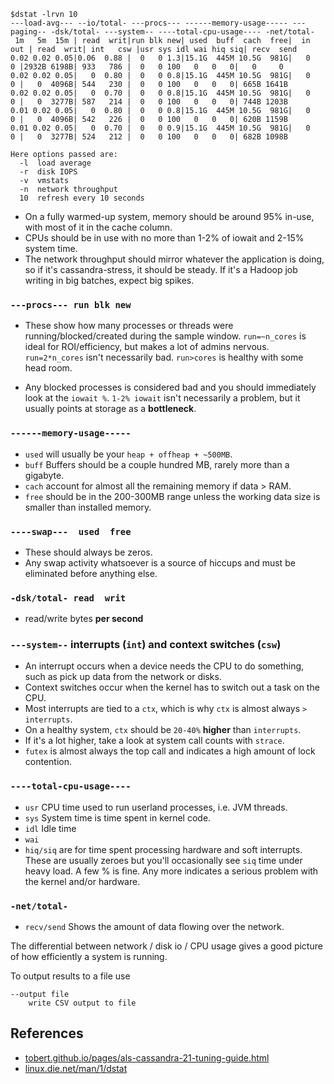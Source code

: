 ```console
$dstat -lrvn 10
---load-avg--- --io/total- ---procs--- ------memory-usage----- ---paging-- -dsk/total- ---system-- ----total-cpu-usage---- -net/total-
 1m   5m  15m | read  writ|run blk new| used  buff  cach  free|  in   out | read  writ| int   csw |usr sys idl wai hiq siq| recv  send
0.02 0.02 0.05|0.06  0.88 |  0   0 1.3|15.1G  445M 10.5G  981G|   0     0 |2932B 6198B| 933   786 |  0   0 100   0   0   0|   0     0
0.02 0.02 0.05|   0  0.80 |  0   0 0.8|15.1G  445M 10.5G  981G|   0     0 |   0  4096B| 544   230 |  0   0 100   0   0   0| 665B 1641B
0.02 0.02 0.05|   0  0.70 |  0   0 0.8|15.1G  445M 10.5G  981G|   0     0 |   0  3277B| 587   214 |  0   0 100   0   0   0| 744B 1203B
0.01 0.02 0.05|   0  0.80 |  0   0 0.8|15.1G  445M 10.5G  981G|   0     0 |   0  4096B| 542   226 |  0   0 100   0   0   0| 620B 1159B
0.01 0.02 0.05|   0  0.70 |  0   0 0.9|15.1G  445M 10.5G  981G|   0     0 |   0  3277B| 524   212 |  0   0 100   0   0   0| 682B 1098B
```

```text
Here options passed are:
  -l  load average
  -r  disk IOPS
  -v  vmstats
  -n  network throughput
  10  refresh every 10 seconds
```

* On a fully warmed-up system, memory should be around 95% in-use,
  with most of it in the cache column.
* CPUs should be in use with no more than 1-2% of iowait and 2-15% system time.
* The network throughput should mirror whatever the application is doing,
  so if it's cassandra-stress, it should be steady. If it's a Hadoop job
  writing in big batches, expect big spikes.


### `---procs--- run blk new`

* These show how many processes or threads were running/blocked/created
  during the sample window. `run=~n_cores` is ideal for ROI/efficiency,
  but makes a lot of admins nervous. `run=2*n_cores` isn't necessarily
  bad. `run>cores` is healthy with some head room.

* Any blocked processes is considered bad and you should immediately
  look at the `iowait %`. `1-2% iowait` isn't necessarily a problem,
  but it usually points at storage as a __bottleneck__.

### `------memory-usage-----`

* `used` will usually be your `heap + offheap + ~500MB`.
* `buff` Buffers should be a couple hundred MB, rarely more than a gigabyte.
* `cach` account for almost all the remaining memory if data > RAM.
* `free` should be in the 200-300MB range unless the working data size is smaller than installed memory.

### `----swap---  used  free`

* These should always be zeros.
* Any swap activity whatsoever is a source of hiccups and must be eliminated before anything else.

### `-dsk/total- read  writ`

* read/write bytes __per second__

### `---system--` interrupts (`int`) and context switches (`csw`)
* An interrupt occurs when a device needs the CPU to do something, such as pick up data from the network or disks.
* Context switches occur when the kernel has to switch out a task on the CPU.
* Most interrupts are tied to a `ctx`, which is why `ctx` is almost always `> interrupts`.
* On a healthy system, `ctx` should be `20-40%` __higher__ than `interrupts`.
* If it's a lot higher, take a look at system call counts with `strace`.
* `futex` is almost always the top call and indicates a high amount of lock contention.

### `----total-cpu-usage----`
* `usr` CPU time used to run userland processes, i.e. JVM threads.
* `sys` System time is time spent in kernel code.
* `idl` Idle time
* `wai`
* `hiq/siq` are for time spent processing hardware and soft interrupts.
  These are usually zeroes but you'll occasionally see `siq` time under heavy load.
  A few % is fine. Any more indicates a serious problem with the kernel and/or hardware.

### `-net/total-`
* `recv/send` Shows the amount of data flowing over the network.

The differential between network / disk io / CPU usage gives a good picture of how efficiently a system is running.

To output results to a file use

```text
--output file
    write CSV output to file
```

## References
* [tobert.github.io/pages/als-cassandra-21-tuning-guide.html](https://tobert.github.io/pages/als-cassandra-21-tuning-guide.html)
* [linux.die.net/man/1/dstat](https://linux.die.net/man/1/dstat)
